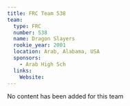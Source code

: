 ```yaml
---
title: FRC Team 538
team:
  type: FRC
  number: 538
  name: Dragon Slayers
  rookie_year: 2001
  location: Arab, Alabama, USA
  sponsors:
    - Arab High Sch
  links:
    Website: 
---
```

No content has been added for this team
